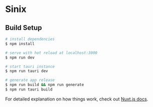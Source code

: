 # Sinix

## Build Setup

```bash
# install dependencies
$ npm install

# serve with hot reload at localhost:3000
$ npm run dev

# start tauri instance
$ npm run tauri dev

# generate app release
$ npm run build && npm run generate
$ npm run tauri build
```

For detailed explanation on how things work, check out [Nuxt.js docs](https://nuxtjs.org).
